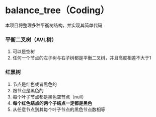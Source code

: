 # balance_tree（Coding）
本项目将整理多种平衡树结构，并实现其简单代码

### 平衡二叉树（AVL树）

1. 可以是空树
2. 任何一个节点的左子树与右子树都是平衡二叉树，并且高度相差不大于1

### 红黑树

1. 节点是红色或者黑色的
2. 跟节点是黑色的
3. 每个叶子节点都是黑色空节点（null）
4. **每个红色结点的两个子结点一定都是黑色**
5. 从任意节点到其每个叶子节点的黑色节点数相等
